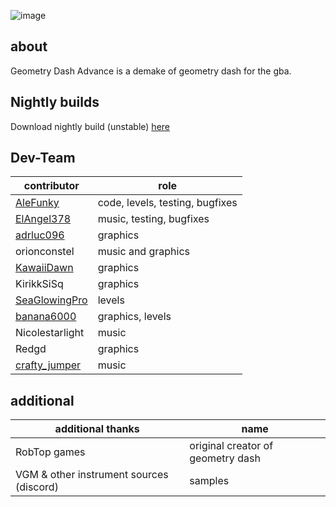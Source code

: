 ![image](https://github.com/AleFunky/geometry_dash_advance/blob/main/images/Image.jpg)

## about
Geometry Dash Advance is a demake of geometry dash for the gba.

## Nightly builds
Download nightly build (unstable) [here](https://nightly.link/AleFunky/geometry_dash_advance/workflows/main/main/gd-adv.zip)

## Dev-Team

|contributor|role|
|---|---|
|[AleFunky](https://github.com/PinguLinux)|code, levels, testing, bugfixes |
|[ElAngel378](https://github.com/ElAngel378)|music, testing, bugfixes|
|[adrluc096](https://github.com/123456oil)|graphics|
|orionconstel|music and graphics|
|[KawaiiDawn](https://github.com/Astroclimber26)|graphics|
|KirikkSiSq|graphics|
|[SeaGlowingPro](https://github.com/SeaGlowingPro)|levels|
|[banana6000](https://github.com/xXFamidash_Fan69Xx)|graphics, levels|
|Nicolestarlight|music|
|Redgd|graphics|
|[crafty_jumper](https://github.com/Crafty-Jumper)|music|

## additional
|additional thanks| name |
|---|---|
| RobTop games| original creator of geometry dash|
| VGM & other instrument sources (discord) | samples |
